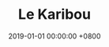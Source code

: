 ---
layout: robot
title: Le Karibou
panel: false
toc: false
date: 2019-01-01 00:00:00 +0800
year: 2019
competition : MakerFight
rank: 1
github: 
youtube: https://www.youtube.com/watch?v=r99qrC9Zkfs
img: 2019_makerfight.jpg
description: Notre premier robot de combat ! Capable de repousser ses adversaires sur des pièges et de resister aux agressions exterieures, il a gangé la saison 2019 de La Makerfight !
specifications: 
competitions:
  - event: "MakerFight"
    rank: 1
    prize: "Vaincqueur de l'édition"
---